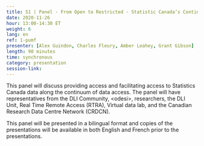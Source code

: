 ```yaml
---
title: S1 | Panel - From Open to Restricted - Statistic Canada’s Continuum of Data Access
date: 2020-11-26
hour: 13:00-14:30 ET
weight: 6
lang: en
ref: 1-pumf
presenter: [Alex Guindon, Charles Fleury, Amber Leahey, Grant Gibson]
length: 90 minutes
time: synchronous
category: presentation
session-link:
---
```

This panel will discuss providing access and facilitating access to Statistics Canada data along the continuum of data access.<!--more--> The panel will have representatives from the DLI Community, \<odesi\>, researchers, the DLI Unit, Real Time Remote Access (RTRA), Virtual data lab, and the Canadian Research Data Centre Network (CRDCN).

This panel will be presented in a bilingual format and copies of the presentations will be available in both English and French prior to the presentations.
